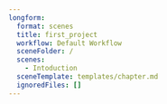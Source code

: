 ```yaml
---
longform:
  format: scenes
  title: first_project
  workflow: Default Workflow
  sceneFolder: /
  scenes:
    - Intoduction
  sceneTemplate: templates/chapter.md
  ignoredFiles: []
---
```

